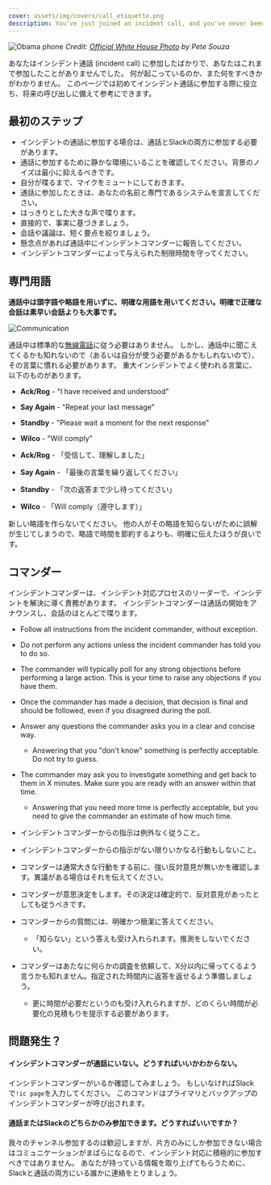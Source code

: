 ```yaml
---
cover: assets/img/covers/call_etiquette.png
description: You've just joined an incident call, and you've never been on one before. You have no idea what's going on, or what you're supposed to be doing. This page will help you through your first time on an incident call, and will provide a reference for future calls you may be a part of.
---
```

![Obama phone](../assets/img/headers/obama_phone.jpg)
*Credit: [Official White House Photo](https://commons.wikimedia.org/wiki/File:Barack_Obama_on_phone_with_Benjamin_Netanyahu_2009-06-08.jpg) by Pete Souza*

あなたはインシデント通話 (incident call) に参加したばかりで、あなたはこれまで参加したことがありませんでした。
何が起こっているのか、また何をすべきかがわかりません。
このページでは初めてインシデント通話に参加する際に役立ち、将来の呼び出しに備えて参考にできます。

## 最初のステップ

* インシデントの通話に参加する場合は、通話とSlackの両方に参加する必要があります。
* 通話に参加するために静かな環境にいることを確認してください。背景のノイズは最小に抑えるべきです。
* 自分が喋るまで、マイクをミュートにしておきます。
* 通話に参加したときは、あなたの名前と専門であるシステムを宣言してください。
* はっきりとした大きな声で喋ります。
* 直接的で、事実に基づきましょう。
* 会話や議論は、短く要点を絞りましょう。
* 懸念点があれば通話中にインシデントコマンダーに報告してください。
* インシデントコマンダーによって与えられた制限時間を守ってください。

## 専門用語

**通話中は頭字語や略語を用いずに、明確な用語を用いてください。明確で正確な会話は素早い会話よりも大事です。**

![Communication](../assets/img/misc/communicate.png)

通話中は標準的な[無線電話](https://en.wikipedia.org/wiki/Voice_procedure#Words_in_voice_procedure)に従う必要はありません。
しかし、通話中に聞こえてくるかも知れないので（あるいは自分が使う必要があるかもしれないので）、その言葉に慣れる必要があります。
重大インシデントでよく使われる言葉に、以下のものがあります。

* **Ack/Rog** - "I have received and understood"
* **Say Again** - "Repeat your last message"
* **Standby** - "Please wait a moment for the next response"
* **Wilco** - "Will comply"

* **Ack/Rog** - 「受信して、理解しました」
* **Say Again** - 「最後の言葉を繰り返してください」
* **Standby** - 「次の返答まで少し待ってください」
* **Wilco** - 「Will comply（遵守します）」

新しい略語を作らないでください。
他の人がその略語を知らないがために誤解が生じてしまうので、略語で時間を節約するよりも、明確に伝えたほうが良いです。

## コマンダー

インシデントコマンダーは、インシデント対応プロセスのリーダーで、インシデントを解決に導く責務があります。
インシデントコマンダーは通話の開始をアナウンスし、会話のほとんどで喋ります。

* Follow all instructions from the incident commander, without exception.
* Do not perform any actions unless the incident commander has told you to do so.
* The commander will typically poll for any strong objections before performing a large action. This is your time to raise any objections if you have them.
* Once the commander has made a decision, that decision is final and should be followed, even if you disagreed during the poll.
* Answer any questions the commander asks you in a clear and concise way.
    * Answering that you "don't know" something is perfectly acceptable. Do not try to guess.
* The commander may ask you to investigate something and get back to them in X minutes. Make sure you are ready with an answer within that time.
    * Answering that you need more time is perfectly acceptable, but you need to give the commander an estimate of how much time.

* インシデントコマンダーからの指示は例外なく従うこと。
* インシデントコマンダーからの指示がない限りいかなる行動もしないこと。
* コマンダーは通常大きな行動をする前に、強い反対意見が無いかを確認します。異議がある場合はそれを伝えてください。
* コマンダーが意思決定をします。その決定は確定的で、反対意見があったとしても従うべきです。
* コマンダーからの質問には、明確かつ簡潔に答えてください。
    * 「知らない」という答えも受け入れられます。推測をしないでください。
* コマンダーはあたなに何らかの調査を依頼して、X分以内に帰ってくるよう言うかも知れません。指定された時間内に返答を返せるよう準備しましょう。
    * 更に時間が必要だというのも受け入れられますが、どのくらい時間が必要化の見積もりを提示する必要があります。

## 問題発生？

#### インシデントコマンダーが通話にいない。どうすればいいかわからない。

インシデントコマンダーがいるか確認してみましょう。
もしいなければSlackで`!ic page`を入力してください。
このコマンドはプライマリとバックアップのインシデントコマンダーが呼び出されます。

#### 通話またはSlackのどちらかのみ参加できます。どうすればいいですか？

我々のチャンネル参加するのは歓迎しますが、片方のみにしか参加できない場合はコミュニケーションがまばらになるので、インシデント対応に積極的に参加すべきではありません。
あなたが持っている情報を取り上げてもらうために、Slackと通話の両方にいる誰かに連絡をとりましょう。

